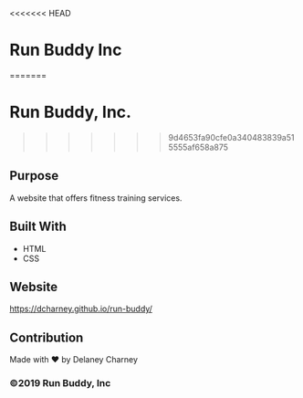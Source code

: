 <<<<<<< HEAD
# Run Buddy Inc
=======
# Run Buddy, Inc.
>>>>>>> 9d4653fa90cfe0a340483839a515555af658a875

## Purpose
A website that offers fitness training services.

## Built With
* HTML
* CSS

## Website
https://dcharney.github.io/run-buddy/

## Contribution
Made with ❤️ by Delaney Charney

### ©️2019 Run Buddy, Inc 
